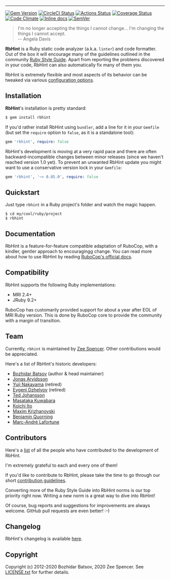 

----------
[![Gem Version](https://badge.fury.io/rb/rbhint.svg)](https://badge.fury.io/rb/rbhint)
[![CircleCI Status](https://circleci.com/gh/zspencer/rbhint/tree/development.svg?style=svg)](https://circleci.com/gh/zspencer/rbhint/tree/development)
[![Actions Status](https://github.com/zspencer/rbhint/workflows/CI/badge.svg?branch=development)](https://github.com/zspencer/rbhint/actions?query=workflow%3ACI)
[![Coverage Status](https://api.codeclimate.com/v1/badges/ad6e76460499c8c99697/test_coverage)](https://codeclimate.com/github/zspencer/rbhint)
[![Code Climate](https://codeclimate.com/github/zspencer/rbhint/badges/gpa.svg)](https://codeclimate.com/github/zspencer/rbhint)
[![Inline docs](https://inch-ci.org/github/zspencer/rbhint.svg)](https://inch-ci.org/github/zspencer/rbhint)
[![SemVer](https://api.dependabot.com/badges/compatibility_score?dependency-name=rbhint&package-manager=bundler&version-scheme=semver)](https://dependabot.com/compatibility-score.html?dependency-name=rbhint&package-manager=bundler&version-scheme=semver)

> I'm no longer accepting the things I cannot change... I'm changing the things I cannot accept. <br/>
> -- Angela Davis

**RbHint** is a Ruby static code analyzer (a.k.a. `linter`) and code formatter. Out of the box it
will encourage many of the guidelines outlined in the community [Ruby Style
Guide](https://rubystyle.guide). Apart from reporting the problems discovered in your code,
RbHint can also automatically fix many of them you.

RbHint is extremely flexible and most aspects of its behavior can be tweaked via various
[configuration options](https://github.com/zspencer/rbhint/blob/development/config/default.yml).

## Installation

**RbHint**'s installation is pretty standard:

```sh
$ gem install rbhint
```

If you'd rather install RbHint using `bundler`, add a line for it in your `Gemfile` (but set the `require` option to `false`, as it is a standalone tool):

```rb
gem 'rbhint', require: false
```

RbHint's development is moving at a very rapid pace and there are
often backward-incompatible changes between minor releases (since we
haven't reached version 1.0 yet). To prevent an unwanted RbHint update you
might want to use a conservative version lock in your `Gemfile`:

```rb
gem 'rbhint', '~> 0.85.0', require: false
```

## Quickstart

Just type `rbhint` in a Ruby project's folder and watch the magic happen.

```
$ cd my/cool/ruby/project
$ rbhint
```

## Documentation

RbHint is a feature-for-feature compatible adaptation of RuboCop, with a kindler, gentler approach to encouragingg change. You can read more about how to use RbHint by reading [RuboCop's official docs](https://docs.rubocop.org).

## Compatibility

RbHint supports the following Ruby implementations:

* MRI 2.4+
* JRuby 9.2+

RuboCop has customarily provided support for about a year after EOL of MRI Ruby version.
This is done by RuboCop core to provide the community with a margin of transition.

## Team

Currently, `rbhint` is maintained by [Zee Spencer](https://github.com/zspencer).
Other contributions would be appreciated.

Here's a list of RbHint's historic developers:

* [Bozhidar Batsov](https://github.com/bbatsov) (author & head maintainer)
* [Jonas Arvidsson](https://github.com/jonas054)
* [Yuji Nakayama](https://github.com/yujinakayama) (retired)
* [Evgeni Dzhelyov](https://github.com/edzhelyov) (retired)
* [Ted Johansson](https://github.com/drenmi)
* [Masataka Kuwabara](https://github.com/pocke)
* [Koichi Ito](https://github.com/koic)
* [Maxim Krizhanovski](https://github.com/darhazer)
* [Benjamin Quorning](https://github.com/bquorning)
* [Marc-André Lafortune](https://github.com/marcandre)


## Contributors

Here's a [list](https://github.com/zspencer/rbhint/graphs/contributors) of
all the people who have contributed to the development of RbHint.

I'm extremely grateful to each and every one of them!

If you'd like to contribute to RbHint, please take the time to go
through our short
[contribution guidelines](CONTRIBUTING.md).

Converting more of the Ruby Style Guide into RbHint norms is our top
priority right now. Writing a new norm is a great way to dive into RbHint!

Of course, bug reports and suggestions for improvements are always
welcome. GitHub pull requests are even better! :-)

## Changelog

RbHint's changelog is available [here](CHANGELOG.md).

## Copyright

Copyright (c) 2012-2020 Bozhidar Batsov, 2020 Zee Spencer. See [LICENSE.txt](LICENSE.txt) for
further details.
